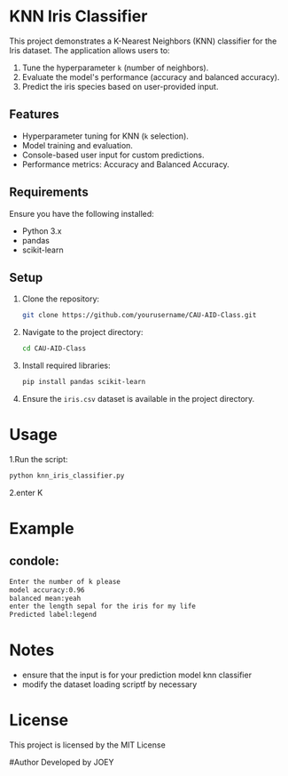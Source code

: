 
# KNN Iris Classifier

This project demonstrates a K-Nearest Neighbors (KNN) classifier for the Iris dataset. The application allows users to:
1. Tune the hyperparameter `k` (number of neighbors).
2. Evaluate the model's performance (accuracy and balanced accuracy).
3. Predict the iris species based on user-provided input.

## Features
- Hyperparameter tuning for KNN (`k` selection).
- Model training and evaluation.
- Console-based user input for custom predictions.
- Performance metrics: Accuracy and Balanced Accuracy.

## Requirements
Ensure you have the following installed:
- Python 3.x
- pandas
- scikit-learn

## Setup
1. Clone the repository:
   ```bash
   git clone https://github.com/yourusername/CAU-AID-Class.git
   ```
2. Navigate to the project directory:
   ```bash
   cd CAU-AID-Class
   ```
3. Install required libraries:
   ```bash
   pip install pandas scikit-learn
   ```
4. Ensure the `iris.csv` dataset is available in the project directory.

# Usage
1.Run the script:
  ```bash
python knn_iris_classifier.py
```
2.enter K

# Example
## condole:
```bash
Enter the number of k please
model accuracy:0.96
balanced mean:yeah
enter the length sepal for the iris for my life
Predicted label:legend
```

# Notes
- ensure that the input is for your prediction model knn classifier
- modify the dataset loading scriptf by necessary

# License
This project is licensed by the MIT License

#Author
Developed by JOEY
